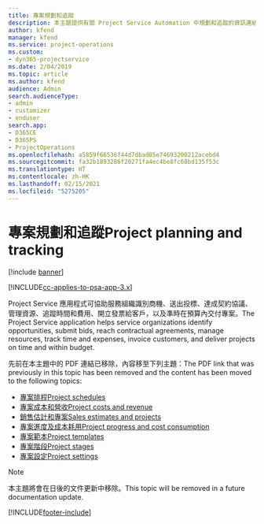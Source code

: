 ```yaml
---
title: 專案規劃和追蹤
description: 本主題提供有關 Project Service Automation 中規劃和追蹤的資訊連結。
author: kfend
manager: kfend
ms.service: project-operations
ms.custom:
- dyn365-projectservice
ms.date: 2/04/2019
ms.topic: article
ms.author: kfend
audience: Admin
search.audienceType:
- admin
- customizer
- enduser
search.app:
- D365CE
- D365PS
- ProjectOperations
ms.openlocfilehash: a5859f66536f44d7dbad05e74693200212acebd4
ms.sourcegitcommit: fa32b1893286f20271fa4ec4be8fc68bd135f53c
ms.translationtype: HT
ms.contentlocale: zh-HK
ms.lasthandoff: 02/15/2021
ms.locfileid: "5275205"
---
```

# <a name="project-planning-and-tracking"></a><span data-ttu-id="2ab7a-103">專案規劃和追蹤</span><span class="sxs-lookup"><span data-stu-id="2ab7a-103">Project planning and tracking</span></span>

[!include [banner](../../includes/psa-now-project-operations.md)]

[!INCLUDE[cc-applies-to-psa-app-3.x](../../includes/cc-applies-to-psa-app-3x.md)]

<span data-ttu-id="2ab7a-104">Project Service 應用程式可協助服務組織識別商機、送出投標、達成契約協議、管理資源、追蹤時間和費用、開立發票給客戶，以及準時在預算內交付專案。</span><span class="sxs-lookup"><span data-stu-id="2ab7a-104">The Project Service application helps service organizations identify opportunities, submit bids, reach contractual agreements, manage resources, track time and expenses, invoice customers, and deliver projects on time and within budget.</span></span> 

<span data-ttu-id="2ab7a-105">先前在本主題中的 PDF 連結已移除，內容移至下列主題：</span><span class="sxs-lookup"><span data-stu-id="2ab7a-105">The PDF link that was previously in this topic has been removed and the content has been moved to the following topics:</span></span>

- [<span data-ttu-id="2ab7a-106">專案排程</span><span class="sxs-lookup"><span data-stu-id="2ab7a-106">Project schedules</span></span>](../project-creating.md)
- [<span data-ttu-id="2ab7a-107">專案成本和營收</span><span class="sxs-lookup"><span data-stu-id="2ab7a-107">Project costs and revenue</span></span>](../project-estimating.md)
- [<span data-ttu-id="2ab7a-108">銷售估計和專案</span><span class="sxs-lookup"><span data-stu-id="2ab7a-108">Sales estimates and projects</span></span>](../project-leveraging.md)
- [<span data-ttu-id="2ab7a-109">專案進度及成本耗用</span><span class="sxs-lookup"><span data-stu-id="2ab7a-109">Project progress and cost consumption</span></span>](../project-tracking.md)
- [<span data-ttu-id="2ab7a-110">專案範本</span><span class="sxs-lookup"><span data-stu-id="2ab7a-110">Project templates</span></span>](../project-templates.md)
- [<span data-ttu-id="2ab7a-111">專案階段</span><span class="sxs-lookup"><span data-stu-id="2ab7a-111">Project stages</span></span>](../project-stages.md)
- [<span data-ttu-id="2ab7a-112">專案設定</span><span class="sxs-lookup"><span data-stu-id="2ab7a-112">Project settings</span></span>](../project-settings.md)

> [!NOTE]
> <span data-ttu-id="2ab7a-113">本主題將會在日後的文件更新中移除。</span><span class="sxs-lookup"><span data-stu-id="2ab7a-113">This topic will be removed in a future documentation update.</span></span> 


[!INCLUDE[footer-include](../../includes/footer-banner.md)]